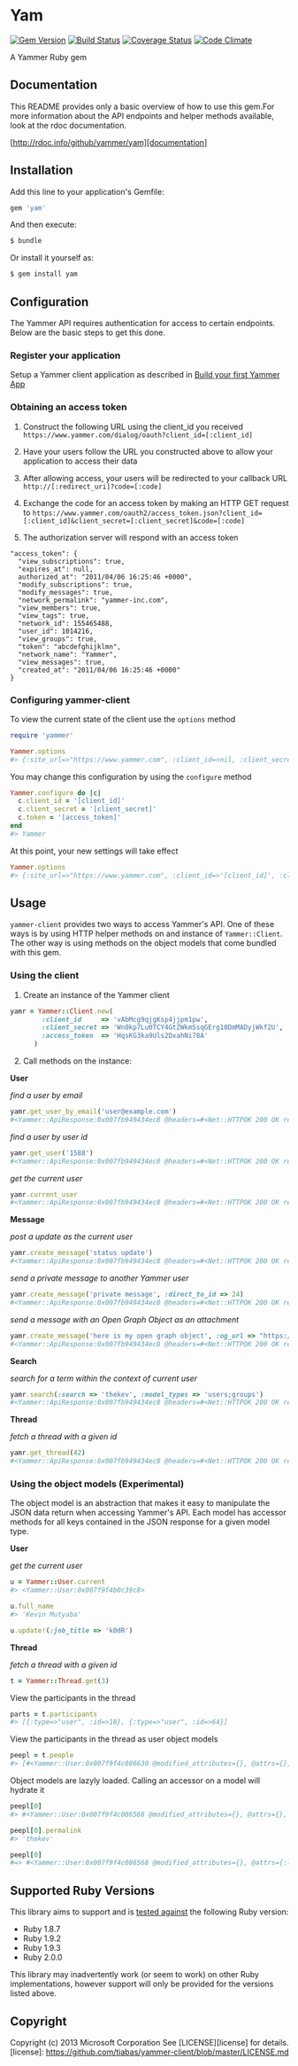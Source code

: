 Yam
=============
[gemversion]: (http://badge.fury.io/rb/yam)
[travis]: (https://travis-ci.org/yammer/yam)
[coveralls]: (https://coveralls.io/r/yammer/yam)
[codeclimate]: (https://codeclimate.com/github/yammer/yam)

[![Gem Version](https://badge.fury.io/rb/yam.png)][gemversion]
[![Build Status](https://travis-ci.org/yammer/yam.png?branch=master)][travis]
[![Coverage Status](https://coveralls.io/repos/yammer/yam/badge.png)][coveralls]
[![Code Climate](https://codeclimate.com/github/yammer/yam.png)][codeclimate]


A Yammer Ruby gem

## Documentation

This README provides only a basic overview of how to use this gem.For more information about the API endpoints and helper methods available, look at the rdoc documentation.

[http://rdoc.info/github/yammer/yam][documentation]

[documentation]: http://rdoc.info/github/yammer/yam/index 


## Installation

Add this line to your application's Gemfile:

```ruby
gem 'yam'
```

And then execute:

```sh
$ bundle
```

Or install it yourself as:

```sh
$ gem install yam
```

## Configuration

The Yammer API requires authentication for access to certain endpoints. Below are the basic steps to get this done.

### Register your application

Setup a Yammer client application as described in [Build your first Yammer App](https://developer.yammer.com/introduction/)

### Obtaining an access token

1. Construct the following URL using the client_id you received `https://www.yammer.com/dialog/oauth?client_id=[:client_id]`

2. Have your users follow the URL you constructed above to allow your application to access their data 

3. After allowing access, your users will be redirected to your callback URL `http://[:redirect_uri]?code=[:code]`

4. Exchange the code for an access token by making an HTTP GET request to `https://www.yammer.com/oauth2/access_token.json?client_id=[:client_id]&client_secret=[:client_secret]&code=[:code]`

5. The authorization server will respond with an access token

```
"access_token": {
  "view_subscriptions": true,
  "expires_at": null,
  authorized_at": "2011/04/06 16:25:46 +0000",
  "modify_subscriptions": true,
  "modify_messages": true,
  "network_permalink": "yammer-inc.com",
  "view_members": true,
  "view_tags": true,
  "network_id": 155465488,
  "user_id": 1014216,
  "view_groups": true,
  "token": "abcdefghijklmn",
  "network_name": "Yammer",
  "view_messages": true,
  "created_at": "2011/04/06 16:25:46 +0000"
}
```

### Configuring yammer-client

To view the current state of the client use the `options` method

```ruby
require 'yammer'

Yammer.options
#> {:site_url=>"https://www.yammer.com", :client_id=>nil, :client_secret=>nil, :access_token=>nil, :http_adapter=>Yammer::Connection, :connection_options=>{:max_redirects=>5, :use_ssl=>true}} 
```

You may change this configuration by using the `configure` method

```ruby
Yammer.configure do |c|
  c.client_id = '[client_id]'
  c.client_secret = '[client_secret]'
  c.token = '[access_token]'
end
#> Yammer 
```

At this point, your new settings will take effect

```ruby
Yammer.options
#> {:site_url=>"https://www.yammer.com", :client_id=>'[client_id]', :client_secret=>'[client_secret]', :access_token=>'[access_token]', :http_adapter=>Yammer::Connection, :connection_options=>{ :max_redirects=>5, :use_ssl=>true }} 
```

## Usage

 `yammer-client` provides two ways to access Yammer's API. One of these ways is by using HTTP helper methods on and instance of `Yammer::Client`. The other 
 way is using methods on the object models that come bundled with this gem.

### Using the client

1. Create an instance of the Yammer client

```ruby
yamr = Yammer::Client.new(
        :client_id     => 'vAbMcg9qjgKsp4jjpm1pw',
        :client_secret => 'Wn0kp7Lu0TCY4GtZWkmSsqGErg10DmMADyjWkf2U',
        :access_token  => 'HqsKG3ka9Uls2DxahNi78A'
      )
```

2. Call methods on the instance:

**User**

*find a user by email*

```ruby
yamr.get_user_by_email('user@example.com')
#<Yammer::ApiResponse:0x007fb949434ec8 @headers=#<Net::HTTPOK 200 OK readbody=true>, @body="[JSON Response]", @code=200>
```

*find a user by user id*

```ruby
yamr.get_user('1588')
#<Yammer::ApiResponse:0x007fb949434ec8 @headers=#<Net::HTTPOK 200 OK readbody=true>, @body="[JSON Response]", @code=200>
```

*get the current user*

```ruby
yamr.current_user
#<Yammer::ApiResponse:0x007fb949434ec8 @headers=#<Net::HTTPOK 200 OK readbody=true>, @body="[JSON Response]", @code=200>
```


**Message**

*post a update as the current user*

```ruby
yamr.create_message('status update')
#<Yammer::ApiResponse:0x007fb949434ec8 @headers=#<Net::HTTPOK 200 OK readbody=true>, @body="[JSON Response]", @code=200>
```

*send a private message to another Yammer user*

```ruby
yamr.create_message('private message', :direct_to_id => 24)
#<Yammer::ApiResponse:0x007fb949434ec8 @headers=#<Net::HTTPOK 200 OK readbody=true>, @body="[JSON Response]", @code=200>
```

*send a message with an Open Graph Object as an attachment*

```ruby
yamr.create_message('here is my open graph object', :og_url => "https://www.yammer.com/example/graph/31415926")
#<Yammer::ApiResponse:0x007fb949434ec8 @headers=#<Net::HTTPOK 200 OK readbody=true>, @body="[JSON Response]", @code=200>
```


**Search**

*search for a term within the context of current user*

```ruby
yamr.search(:search => 'thekev', :model_types => 'users;groups')
#<Yammer::ApiResponse:0x007fb949434ec8 @headers=#<Net::HTTPOK 200 OK readbody=true>, @body="[JSON Response]", @code=200>
```

**Thread**

*fetch a thread with a given id*

```ruby
yamr.get_thread(42)
#<Yammer::ApiResponse:0x007fb949434ec8 @headers=#<Net::HTTPOK 200 OK readbody=true>, @body="[JSON Response]", @code=200>
```


### Using the object models (Experimental)

The object model is an abstraction that makes it easy to manipulate the JSON data return when accessing Yammer's API. Each model has accessor methods for all keys contained in the JSON response for a given model type. 


**User**

*get the current user*


```ruby
u = Yammer::User.current
#> <Yammer::User:0x007f9f4b0c39c8>

u.full_name
#> 'Kevin Mutyaba'

u.update!(:job_title => 'k0dR')
```


**Thread**

*fetch a thread with a given id*

```ruby
t = Yammer::Thread.get(3)
```

View the participants in the thread

```ruby
parts = t.participants
#> [{:type=>"user", :id=>18}, {:type=>"user", :id=>64}]
```

View the participants in the thread as user object models

```ruby
peepl = t.people
#> [#<Yammer::User:0x007f9f4c086630 @modified_attributes={}, @attrs={}, @new_record=false, @id=18>, #<Yammer::User:0x007f9f4c086568 @modified_attributes={}, @attrs={}, @new_record=false, @id=64>] 
```

Object models are lazyly loaded. Calling an accessor on a model will hydrate it

```ruby
peepl[0]
#> #<Yammer::User:0x007f9f4c086568 @modified_attributes={}, @attrs={}, @new_record=false, @id=18> 

peepl[0].permalink
#> 'thekev'

peepl[0]
#=> #<Yammer::User:0x007f9f4c086568 @modified_attributes={}, @attrs={:last_name=>"Mutyaba", :network_id=>1, :first_name=>"Kevin", :id => 18,  :permalink=>"thekev" }, @network_id=1, @first_name="Kev", @full_name="Tiaba", @permalink="thekev", @id=18 > 
```

## Supported Ruby Versions
This library aims to support and is [tested against][travis] the following Ruby
version:

* Ruby 1.8.7
* Ruby 1.9.2
* Ruby 1.9.3
* Ruby 2.0.0

This library may inadvertently work (or seem to work) on other Ruby
implementations, however support will only be provided for the versions listed
above.

## Copyright
Copyright (c) 2013 Microsoft Corporation
See [LICENSE][license] for details.
[license]: https://github.com/tiabas/yammer-client/blob/master/LICENSE.md
